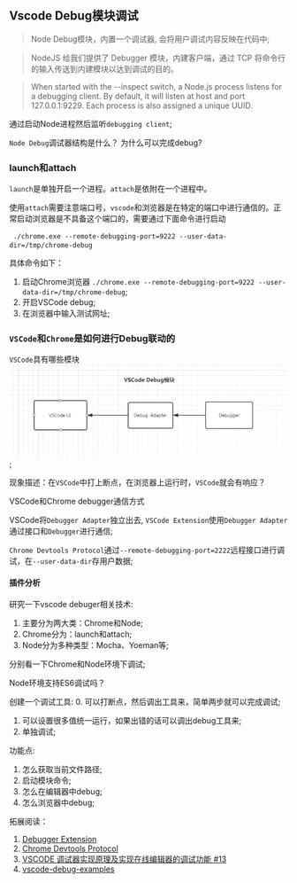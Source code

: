 ## Vscode Debug模块调试

>Node Debug模块，内置一个调试器, 会将用户调试内容反映在代码中;

>NodeJS 给我们提供了 Debugger 模块，内建客户端，通过 TCP 将命令行的输入传送到内建模块以达到调试的目的。

>When started with the --inspect switch, a Node.js process listens for a debugging client. By default, it will listen at host and port 127.0.0.1:9229. Each process is also assigned a unique UUID.

通过启动Node进程然后监听`debugging client`; 

`Node Debug`调试器结构是什么？ 为什么可以完成debug?

### launch和attach

`launch`是单独开启一个进程。`attach`是依附在一个进程中。

使用`attach`需要注意端口号，`vscode`和浏览器是在特定的端口中进行通信的。正常启动浏览器是不具备这个端口的，需要通过下面命令进行启动
```
 ./chrome.exe --remote-debugging-port=9222 --user-data-dir=/tmp/chrome-debug
```

具体命令如下：
1. 启动Chrome浏览器 ```./chrome.exe --remote-debugging-port=9222 --user-data-dir=/tmp/chrome-debug```;
2. 开启VSCode debug;
3. 在浏览器中输入测试网址;


### `VSCode`和`Chrome`是如何进行Debug联动的

`VSCode`具有哪些模块
![debugger](../static/debugger.png);


现象描述：在`VSCode`中打上断点，在浏览器上运行时，`VSCode`就会有响应？

VSCode和Chrome debugger通信方式

VSCode将`Debugger Adapter`独立出去, `VSCode Extension`使用`Debugger Adapter`通过接口和`Debugger`进行通信;

`Chrome Devtools Protocol`通过`--remote-debugging-port=2222`远程接口进行调试，在`--user-data-dir`存用户数据;


#### 插件分析

研究一下vscode debuger相关技术:

1. 主要分为两大类：Chrome和Node;
2. Chrome分为：launch和attach;
3. Node分为多种类型：Mocha、Yoeman等;

分别看一下Chrome和Node环境下调试;

Node环境支持ES6调试吗？

创建一个调试工具:
0. 可以打断点，然后调出工具来，简单两步就可以完成调试;
1. 可以设置很多值统一运行，如果出错的话可以调出debug工具来;
2. 单独调试;


功能点:
1. 怎么获取当前文件路径;
2. 启动模块命令;
3. 怎么在编辑器中debug;
4. 怎么浏览器中debug;


拓展阅读：

1. [Debugger Extension](https://code.visualstudio.com/api/extension-guides/debugger-extension)
2. [Chrome Devtools Protocol](https://chromedevtools.github.io/devtools-protocol/#endpoints)
3. [VSCODE 调试器实现原理及实现在线编辑器的调试功能 #13](https://github.com/Aaaaash/blog/issues/13)
4. [vscode-debug-examples](https://github.com/forsigner/vscode-debug-examples)